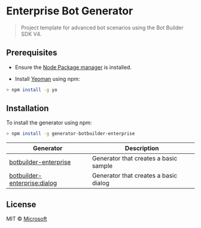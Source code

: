 # Enterprise Bot Generator
> Project template for advanced bot scenarios using the Bot Builder SDK V4.

## Prerequisites

- Ensure the [Node Package manager](https://nodejs.org/en/) is installed.

- Install [Yeoman](http://yeoman.io) using npm:

```bash
> npm install -g yo
```

## Installation

To install the generator using npm:

```bash
> npm install -g generator-botbuilder-enterprise
```

| Generator                                           | Description                                     |
|-----------------------------------------------------|-------------------------------------------------|
| [botbuilder-enterprise](generators/app/README.md)             | Generator that creates a basic sample            |
| [botbuilder-enterprise:dialog](generators/dialog/README.md)   | Generator that creates a basic dialog            |

## License

MIT © [Microsoft](http://dev.botframework.com)

